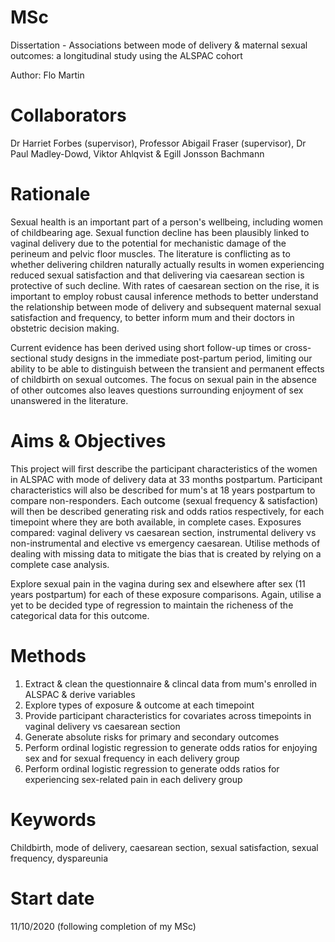 # MSc 
Dissertation - Associations between mode of delivery & maternal sexual outcomes: a longitudinal study using the ALSPAC cohort

Author: Flo Martin

# Collaborators  
Dr Harriet Forbes (supervisor), Professor Abigail Fraser (supervisor), Dr Paul Madley-Dowd, Viktor Ahlqvist & Egill Jonsson Bachmann

# Rationale
Sexual health is an important part of a person's wellbeing, including women of childbearing age. Sexual function decline has been plausibly linked to vaginal delivery due to the potential for mechanistic damage of the perineum and pelvic floor muscles. The literature is conflicting as to whether delivering children naturally actually results in women experiencing reduced sexual satisfaction and that delivering via caesarean section is protective of such decline. With rates of caesarean section on the rise, it is important to employ robust causal inference methods to better understand the relationship between mode of delivery and subsequent maternal sexual satisfaction and frequency, to better inform mum and their doctors in obstetric decision making.

Current evidence has been derived using short follow-up times or cross-sectional study designs in the immediate post-partum period, limiting our ability to be able to distinguish between the transient and permanent effects of childbirth on sexual outcomes. The focus on sexual pain in the absence of other outcomes also leaves questions surrounding enjoyment of sex unanswered in the literature.

# Aims & Objectives 
This project will first describe the participant characteristics of the women in ALSPAC with mode of delivery data at 33 months postpartum. Participant characteristics will also be described for mum's at 18 years postpartum to compare non-responders. Each outcome (sexual frequency & satisfaction) will then be described generating risk and odds ratios respectively, for each timepoint where they are both available, in complete cases. Exposures compared: vaginal delivery vs caesarean section, instrumental delivery vs non-instrumental and elective vs emergency caesarean. Utilise methods of dealing with missing data to mitigate the bias that is created by relying on a complete case analysis. 

Explore sexual pain in the vagina during sex and elsewhere after sex (11 years postpartum) for each of these exposure comparisons. Again, utilise a yet to be decided type of regression to maintain the richeness of the categorical data for this outcome.

# Methods
1. Extract & clean the questionnaire & clincal data from mum's enrolled in ALSPAC & derive variables
2. Explore types of exposure & outcome at each timepoint
3. Provide participant characteristics for covariates across timepoints in vaginal delivery vs caesarean section
4. Generate absolute risks for primary and secondary outcomes
5. Perform ordinal logistic regression to generate odds ratios for enjoying sex and for sexual frequency in each delivery group 
6. Perform ordinal logistic regression to generate odds ratios for experiencing sex-related pain in each delivery group

# Keywords
Childbirth, mode of delivery, caesarean section, sexual satisfaction, sexual frequency, dyspareunia

# Start date
11/10/2020 (following completion of my MSc)
